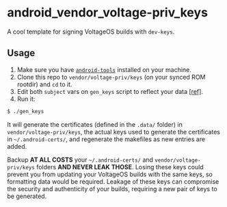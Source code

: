 # android_vendor_voltage-priv_keys

A cool template for signing VoltageOS builds with `dev-keys`.

## Usage

1. Make sure you have [`android-tools`](https://github.com/nmeum/android-tools) installed on your machine.
2. Clone this repo to `vendor/voltage-priv/keys` (on your synced ROM rootdir) and `cd` to it.
3. Edit both `subject` vars on `gen_keys` script to reflect your data [[ref]](https://learn.microsoft.com/en-us/previous-versions/windows/desktop/ldap/distinguished-names).
4. Run it:

```bash
$ ./gen_keys
```

It will generate the certificates (defined in the `.data/` folder) in `vendor/voltage-priv/keys`, the actual keys used to generate the certificates in `~/.android-certs/`, and regenerate the makefiles as new entries are added.

Backup **AT ALL COSTS** your `~/.android-certs/` and `vendor/voltage-priv/keys` folders **AND NEVER LEAK THOSE**. Losing these keys could prevent you from updating your VoltageOS builds with the same keys, so formatting data would be required. Leakage of these keys can compromise the security and authenticity of your builds, requiring a new pair of keys to be generated.
